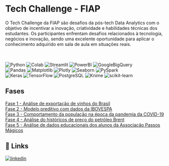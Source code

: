 
# Tech Challenge - FIAP

O Tech Challenge da FIAP são desafios da pós-tech Data Analytics com o objetivo de incentivar a inovação, criatividade e habilidades técnicas dos estudantes. Os participantes enfrentam desafios relacionados à tecnologia, negócios e inovação, sendo uma excelente oportunidade para aplicar o conhecimento adquirido em sala de aula em situações reais.

<br><br>
![Python](https://img.shields.io/badge/python-3670A0?style=for-the-badge&logo=python&logoColor=ffdd54)
![Colab](https://img.shields.io/badge/Colab-F9AB00?style=for-the-badge&logo=googlecolab&color=525252)
![Streamlit](https://img.shields.io/badge/Streamlit-black?style=for-the-badge&logo=streamlit&logoColor=%23ffffff&color=%23FF4B4B)
![PowerBI](https://img.shields.io/badge/PowerBI-F2C811?style=for-the-badge&logo=Power%20BI&logoColor=white)
![GoogleBigQuery](https://img.shields.io/badge/bigquery-black?style=for-the-badge&logo=googlebigquery&logoColor=%23ffffff&color=%23669DF6)
<br/>
![Pandas](https://img.shields.io/badge/pandas-%23150458.svg?style=for-the-badge&logo=pandas&logoColor=white)
![Matplotlib](https://img.shields.io/badge/matplotlib-black?style=for-the-badge&color=%23396CB2)
![Plotly](https://img.shields.io/badge/Plotly-%233F4F75.svg?style=for-the-badge&logo=plotly&logoColor=white)
![Seaborn](https://img.shields.io/badge/seaborn-black?style=for-the-badge&color=%23047DA3)
![PySpark](https://img.shields.io/badge/pyspark-black?style=for-the-badge&logo=apachespark&logoColor=%23ffffff&color=%23E25A1C)
<br/>
![Keras](https://img.shields.io/badge/Keras-FF0000?style=for-the-badge&logo=keras&logoColor=white)
![TensorFlow](https://img.shields.io/badge/TensorFlow-FF6F00?style=for-the-badge&logo=tensorflow&logoColor=white)
![PostgreSQL](https://img.shields.io/badge/PostgreSQL-316192?style=for-the-badge&logo=postgresql&logoColor=white)
![Knime](https://img.shields.io/badge/knime-black?style=for-the-badge&logo=knime&logoColor=black&color=%23FDD800)
![scikit-learn](https://img.shields.io/badge/scikit--learn-%23F7931E.svg?style=for-the-badge&logo=scikit-learn&logoColor=white)


## Fases

[Fase 1 - Análise de exportação de vinhos do Brasil](https://github.com/karinaguerra/postech-data-analytics-tech-challenge/tree/main/fase_1)
<br/>
[Fase 2 - Modelo preditivo com dados da IBOVESPA](https://github.com/karinaguerra/postech-data-analytics-tech-challenge/tree/main/fase_2)
<br/>
[Fase 3 - Comportamento da população na época da pandemia da COVID-19](https://github.com/karinaguerra/postech-data-analytics-tech-challenge/tree/main/fase_3)
<br/>
[Fase 4 - Análise do históricos de preço do petróleo Brent](https://github.com/karinaguerra/postech-data-analytics-tech-challenge/tree/main/fase_4)
<br/>
[Fase 5 - Análise de dados educacionais dos alunos da Associação Passos Mágicos](https://github.com/karinaguerra/postech-data-analytics-tech-challenge/tree/main/fase_5)


## 🔗 Links
[![linkedin](https://img.shields.io/badge/linkedin-0A66C2?style=for-the-badge&logo=linkedin&logoColor=white)](https://www.linkedin.com/in/kaguerra/)
